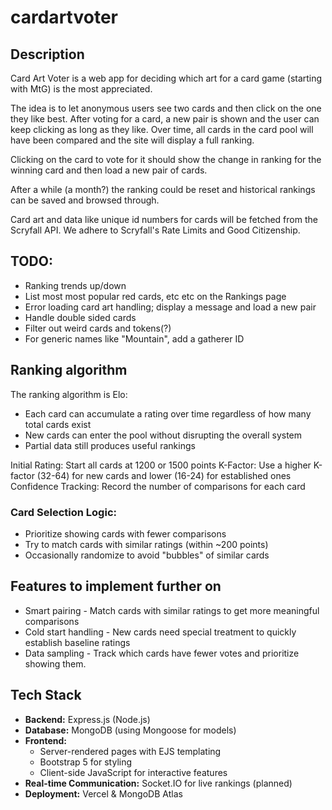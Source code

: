 # cardartvoter

## Description

Card Art Voter is a web app for deciding which art for a card game (starting with MtG) is the most appreciated.

The idea is to let anonymous users see two cards and then click on the one they like best. After voting for a card, a new pair is shown and the user can keep clicking as long as they like. Over time, all cards in the card pool will have been compared and the site will display a full ranking.

Clicking on the card to vote for it should show the change in ranking for the winning card and then load a new pair of cards.

After a while (a month?) the ranking could be reset and historical rankings can be saved and browsed through.

Card art and data like unique id numbers for cards will be fetched from the Scryfall API. We adhere to Scryfall's Rate Limits and Good Citizenship.

## TODO:

- Ranking trends up/down
- List most most popular red cards, etc etc on the Rankings page
- Error loading card art handling; display a message and load a new pair
- Handle double sided cards
- Filter out weird cards and tokens(?)
- For generic names like "Mountain", add a gatherer ID

## Ranking algorithm

The ranking algorithm is Elo:

- Each card can accumulate a rating over time regardless of how many total cards exist
- New cards can enter the pool without disrupting the overall system
- Partial data still produces useful rankings

Initial Rating: Start all cards at 1200 or 1500 points
K-Factor: Use a higher K-factor (32-64) for new cards and lower (16-24) for established ones
Confidence Tracking: Record the number of comparisons for each card

### Card Selection Logic:

- Prioritize showing cards with fewer comparisons
- Try to match cards with similar ratings (within ~200 points)
- Occasionally randomize to avoid "bubbles" of similar cards

## Features to implement further on

- Smart pairing - Match cards with similar ratings to get more meaningful comparisons
- Cold start handling - New cards need special treatment to quickly establish baseline ratings
- Data sampling - Track which cards have fewer votes and prioritize showing them.

## Tech Stack

- **Backend:** Express.js (Node.js)
- **Database:** MongoDB (using Mongoose for models)
- **Frontend:**
  - Server-rendered pages with EJS templating
  - Bootstrap 5 for styling
  - Client-side JavaScript for interactive features
- **Real-time Communication:** Socket.IO for live rankings (planned)
- **Deployment:** Vercel & MongoDB Atlas
